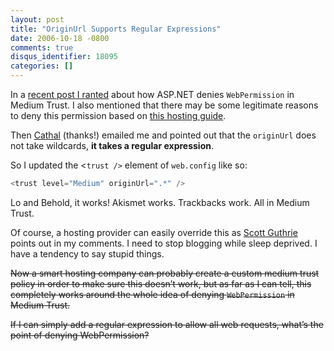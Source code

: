 ```yaml
---
layout: post
title: "OriginUrl Supports Regular Expressions"
date: 2006-10-18 -0800
comments: true
disqus_identifier: 18095
categories: []
---
```

In a [recent post I
ranted](http://haacked.com/archive/2006/10/17/Why_Oh_Why_Couldnt_WebPermission_Be_Part_Of_Medium_Trust.aspx "Why Can’t WebPermission Be Part Of Medium Trust")
about how ASP.NET denies `WebPermission` in Medium Trust. I also
mentioned that there may be some legitimate reasons to deny this
permission based on [this hosting
guide](http://weblogs.asp.net/hosterposter/archive/2006/03/22/440886.aspx "Guide to Medium Trust for hosting").

Then [Cathal](http://developers.ie/blogs/cconnolly/ "Cathal's Blog")
(thanks!) emailed me and pointed out that the `originUrl` does not take
wildcards, **it takes a regular expression**.

So I updated the \<`trust />` element of `web.config` like so:

```csharp
<trust level="Medium" originUrl=".*" />
```

Lo and Behold, it works! Akismet works. Trackbacks work. All in Medium
Trust.

Of course, a hosting provider can easily override this as [Scott
Guthrie](http://weblogs.asp.net/scottgu "Scott Guthrie") points out in
my comments. I need to stop blogging while sleep deprived. I have a
tendency to say stupid things.

~~Now a smart hosting company can probably create a custom medium trust
policy in order to make sure this doesn’t work, but as far as I can
tell, this completely works around the whole idea of denying
`WebPermission` in Medium Trust.~~

~~If I can simply add a regular expression to allow all web requests,
what’s the point of denying WebPermission?~~

